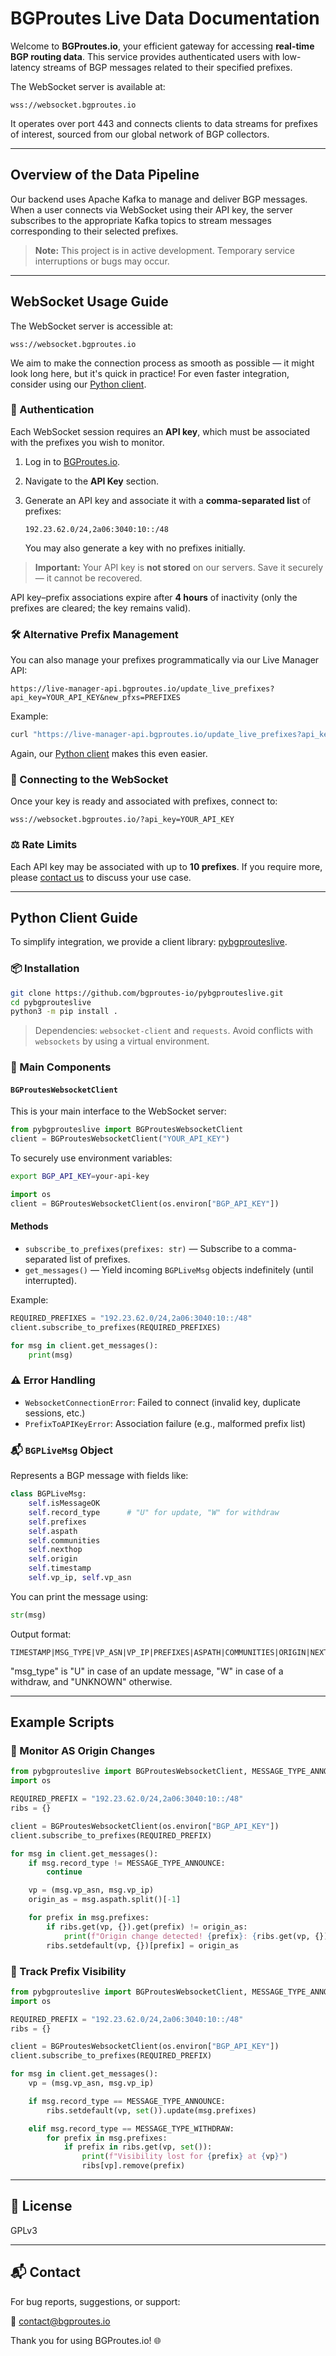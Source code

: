 # BGProutes Live Data Documentation

Welcome to **BGProutes.io**, your efficient gateway for accessing **real-time BGP routing data**. This service provides authenticated users with low-latency streams of BGP messages related to their specified prefixes.

The WebSocket server is available at:

```
wss://websocket.bgproutes.io
```

It operates over port 443 and connects clients to data streams for prefixes of interest, sourced from our global network of BGP collectors.

---

## Overview of the Data Pipeline

Our backend uses Apache Kafka to manage and deliver BGP messages. When a user connects via WebSocket using their API key, the server subscribes to the appropriate Kafka topics to stream messages corresponding to their selected prefixes.

> **Note:** This project is in active development. Temporary service interruptions or bugs may occur.

---

## WebSocket Usage Guide

The WebSocket server is accessible at:

```
wss://websocket.bgproutes.io
```

We aim to make the connection process as smooth as possible — it might look long here, but it's quick in practice! For even faster integration, consider using our [Python client](https://github.com/bgproutes-io/pybgprouteslive/).

### 🔐 Authentication

Each WebSocket session requires an **API key**, which must be associated with the prefixes you wish to monitor.

1. Log in to [BGProutes.io](https://bgproutes.io).
2. Navigate to the **API Key** section.
3. Generate an API key and associate it with a **comma-separated list** of prefixes:

   ```
   192.23.62.0/24,2a06:3040:10::/48
   ```

   You may also generate a key with no prefixes initially.

> **Important:** Your API key is **not stored** on our servers. Save it securely — it cannot be recovered.

API key–prefix associations expire after **4 hours** of inactivity (only the prefixes are cleared; the key remains valid).

### 🛠 Alternative Prefix Management

You can also manage your prefixes programmatically via our Live Manager API:

```
https://live-manager-api.bgproutes.io/update_live_prefixes?api_key=YOUR_API_KEY&new_pfxs=PREFIXES
```

Example:

```bash
curl "https://live-manager-api.bgproutes.io/update_live_prefixes?api_key=MY_KEY&new_pfxs=192.23.62.0/24,2a06:3040:10::/48"
```

Again, our [Python client](https://github.com/bgproutes-io/pybgprouteslive/) makes this even easier.

### 🔌 Connecting to the WebSocket

Once your key is ready and associated with prefixes, connect to:

```
wss://websocket.bgproutes.io/?api_key=YOUR_API_KEY
```

### ⚖️ Rate Limits

Each API key may be associated with up to **10 prefixes**. If you require more, please [contact us](mailto:contact@bgproutes.io) to discuss your use case.

---

## Python Client Guide

To simplify integration, we provide a client library: [pybgprouteslive](https://github.com/bgproutes-io/pybgprouteslive/).

### 📦 Installation

```bash
git clone https://github.com/bgproutes-io/pybgprouteslive.git
cd pybgprouteslive
python3 -m pip install .
```

> Dependencies: `websocket-client` and `requests`. Avoid conflicts with `websockets` by using a virtual environment.

### 🧠 Main Components

#### `BGProutesWebsocketClient`

This is your main interface to the WebSocket server:

```python
from pybgprouteslive import BGProutesWebsocketClient
client = BGProutesWebsocketClient("YOUR_API_KEY")
```

To securely use environment variables:

```bash
export BGP_API_KEY=your-api-key
```

```python
import os
client = BGProutesWebsocketClient(os.environ["BGP_API_KEY"])
```

#### Methods

* `subscribe_to_prefixes(prefixes: str)` — Subscribe to a comma-separated list of prefixes.
* `get_messages()` — Yield incoming `BGPLiveMsg` objects indefinitely (until interrupted).

Example:

```python
REQUIRED_PREFIXES = "192.23.62.0/24,2a06:3040:10::/48"
client.subscribe_to_prefixes(REQUIRED_PREFIXES)

for msg in client.get_messages():
    print(msg)
```

### ⚠️ Error Handling

* `WebsocketConnectionError`: Failed to connect (invalid key, duplicate sessions, etc.)
* `PrefixToAPIKeyError`: Association failure (e.g., malformed prefix list)

### 📬 `BGPLiveMsg` Object

Represents a BGP message with fields like:

```python
class BGPLiveMsg:
    self.isMessageOK
    self.record_type      # "U" for update, "W" for withdraw
    self.prefixes
    self.aspath
    self.communities
    self.nexthop
    self.origin
    self.timestamp
    self.vp_ip, self.vp_asn
```

You can print the message using:

```python
str(msg)
```

Output format:

```
TIMESTAMP|MSG_TYPE|VP_ASN|VP_IP|PREFIXES|ASPATH|COMMUNITIES|ORIGIN|NEXTHOP
```

"msg_type" is "U" in case of an update message, "W" in case of a withdraw, and "UNKNOWN" otherwise.

---

## Example Scripts

### 🔄 Monitor AS Origin Changes

```python
from pybgprouteslive import BGProutesWebsocketClient, MESSAGE_TYPE_ANNOUNCE
import os

REQUIRED_PREFIX = "192.23.62.0/24,2a06:3040:10::/48"
ribs = {}

client = BGProutesWebsocketClient(os.environ["BGP_API_KEY"])
client.subscribe_to_prefixes(REQUIRED_PREFIX)

for msg in client.get_messages():
    if msg.record_type != MESSAGE_TYPE_ANNOUNCE:
        continue

    vp = (msg.vp_asn, msg.vp_ip)
    origin_as = msg.aspath.split()[-1]

    for prefix in msg.prefixes:
        if ribs.get(vp, {}).get(prefix) != origin_as:
            print(f"Origin change detected! {prefix}: {ribs.get(vp, {}).get(prefix)} -> {origin_as}")
        ribs.setdefault(vp, {})[prefix] = origin_as
```

### 👀 Track Prefix Visibility

```python
from pybgprouteslive import BGProutesWebsocketClient, MESSAGE_TYPE_ANNOUNCE, MESSAGE_TYPE_WITHDRAW
import os

REQUIRED_PREFIX = "192.23.62.0/24,2a06:3040:10::/48"
ribs = {}

client = BGProutesWebsocketClient(os.environ["BGP_API_KEY"])
client.subscribe_to_prefixes(REQUIRED_PREFIX)

for msg in client.get_messages():
    vp = (msg.vp_asn, msg.vp_ip)

    if msg.record_type == MESSAGE_TYPE_ANNOUNCE:
        ribs.setdefault(vp, set()).update(msg.prefixes)

    elif msg.record_type == MESSAGE_TYPE_WITHDRAW:
        for prefix in msg.prefixes:
            if prefix in ribs.get(vp, set()):
                print(f"Visibility lost for {prefix} at {vp}")
                ribs[vp].remove(prefix)
```

---

## 📄 License

GPLv3

---

## 📬 Contact

For bug reports, suggestions, or support:

📧 [contact@bgproutes.io](mailto:contact@bgproutes.io)

Thank you for using BGProutes.io! 🌐
